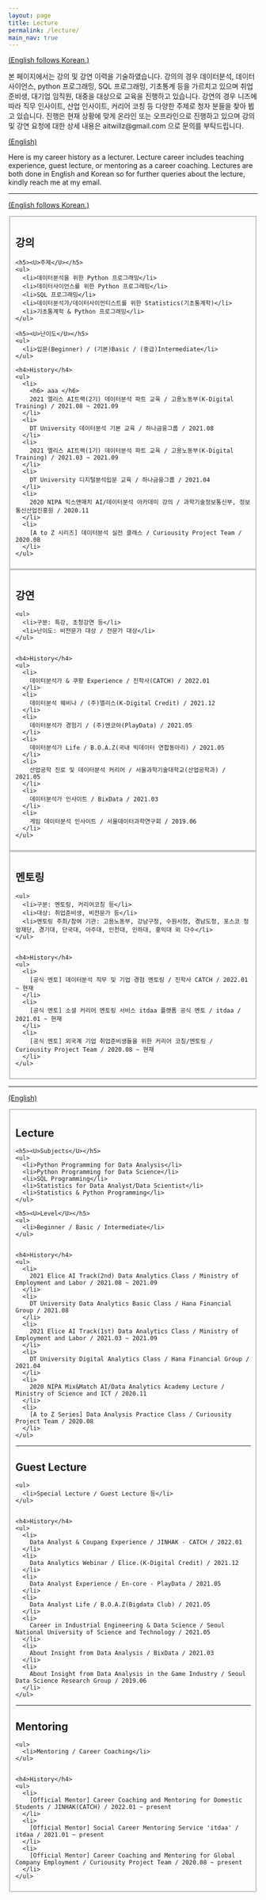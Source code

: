 ```yaml
---
layout: page
title: Lecture
permalink: /lecture/
main_nav: true
---
```


<U>(English follows Korean.)</U>

<p>본 페이지에서는 강의 및 강연 이력을 기술하였습니다. 강의의 경우 데이터분석, 데이터사이언스, python 프로그래밍, SQL 프로그래밍, 기초통계 등을 가르치고 있으며 취업준비생, 대기업 임직원, 대중을 대상으로 교육을 진행하고 있습니다. 강연의 경우 니즈에 따라 직무 인사이트, 산업 인사이트, 커리어 코칭 등 다양한 주제로 청자 분들을 찾아 뵙고 있습니다. 진행은 현재 상황에 맞게 온라인 또는 오프라인으로 진행하고 있으며 강의 및 강연 요청에 대한 상세 내용은 aitwillz@gmail.com 으로 문의를 부탁드립니다. </p>

<U>(English)</U>

<p>Here is my career history as a lecturer. Lecture career includes teaching experience, guest lecture, or mentoring as a career coaching. Lectures are both done in English and Korean so for further queries about the lecture, kindly reach me at my email. </p>

<hr>

<U>(English follows Korean.)</U>

<fieldset>
  <h2 id="list_types">강의</h2>

    <h5><U>주제</U></h5>
    <ul>
      <li>데이터분석을 위한 Python 프로그래밍</li>
      <li>데이터사이언스를 위한 Python 프로그래밍</li>
      <li>SQL 프로그래밍</li>
      <li>데이터분석가/데이터사이언티스트를 위한 Statistics(기초통계학)</li>
      <li>기초통계학 & Python 프로그래밍</li>
    </ul>

    <h5><U>난이도</U></h5>
    <ul>
      <li>입문(Beginner) / (기본)Basic / (중급)Intermediate</li>
    </ul>

    <h4>History</h4>
    <ul>
      <li>
        <h6> aaa </h6>
        2021 엘리스 AI트랙(2기) 데이터분석 파트 교육 / 고용노동부(K-Digital Training) / 2021.08 ~ 2021.09
      </li>
      <li>
        DT University 데이터분석 기본 교육 / 하나금융그룹 / 2021.08
      </li>
      <li>
        2021 엘리스 AI트랙(1기) 데이터분석 파트 교육 / 고용노동부(K-Digital Training) / 2021.03 ~ 2021.09
      </li>
      <li>
        DT University 디지털분석입문 교육 / 하나금융그룹 / 2021.04
      </li>
      <li>
        2020 NIPA 믹스앤매치 AI/데이터분석 아카데미 강의 / 과학기술정보통신부, 정보통신산업진흥원 / 2020.11
      </li>
      <li>
        [A to Z 시리즈] 데이터분석 실전 클래스 / Curiousity Project Team / 2020.08
      </li>
    </ul>
</fieldset>



<fieldset>
  <h2 id="list_types">강연</h2>

    <ul>
      <li>구분: 특강, 초청강연 등</li>
      <li>난이도: 비전문가 대상 / 전문가 대상</li>
    </ul>


    <h4>History</h4>
    <ul>
      <li>
        데이터분석가 & 쿠팡 Experience / 진학사(CATCH) / 2022.01
      </li>
      <li>
        데이터분석 웨비나 / (주)엘리스(K-Digital Credit) / 2021.12
      </li>
      <li>
        데이터분석가 경험기 / (주)엔코아(PlayData) / 2021.05
      </li>
      <li>
        데이터분석가 Life / B.O.A.Z(국내 빅데이터 연합동아리) / 2021.05
      </li>
      <li>
        산업공학 진로 및 데이터분석 커리어 / 서울과학기술대학교(산업공학과) / 2021.05
      </li>
      <li>
        데이터분석가 인사이트 / BixData / 2021.03
      </li>
      <li>
        게임 데이터분석 인사이트 / 서울데이터과학연구회 / 2019.06
      </li>
    </ul>
</fieldset>



<fieldset>
  <h2 id="list_types">멘토링</h2>

    <ul>
      <li>구분: 멘토링, 커리어코칭 등</li>
      <li>대상: 취업준비생, 비전문가 등</li>
      <li>멘토링 주최/참여 기관: 고용노동부, 강남구청, 수원시청, 경남도청, 포스코 청암재단, 경기대, 단국대, 아주대, 인천대, 인하대, 홍익대 외 다수</li>
    </ul>


    <h4>History</h4>
    <ul>
      <li>
        [공식 멘토] 데이터분석 직무 및 기업 경험 멘토링 / 진학사 CATCH / 2022.01 ~ 현재
      </li>
      <li>
        [공식 멘토] 소셜 커리어 멘토링 서비스 itdaa 플랫폼 공식 멘토 / itdaa / 2021.01 ~ 현재
      </li>
      <li>
        [공식 멘토] 외국계 기업 취업준비생들을 위한 커리어 코칭/멘토링 / Curiousity Project Team / 2020.08 ~ 현재
      </li>
    </ul>
</fieldset>

<hr>


<U>(English)</U>

<fieldset>
  <h2 id="list_types">Lecture</h2>

    <h5><U>Subjects</U></h5>
    <ul>
      <li>Python Programming for Data Analysis</li>
      <li>Python Programming for Data Science</li>
      <li>SQL Programming</li>
      <li>Statistics for Data Analyst/Data Scientist</li>
      <li>Statistics & Python Programming</li>
    </ul>

    <h5><U>Level</U></h5>
    <ul>
      <li>Beginner / Basic / Intermediate</li>
    </ul>


    <h4>History</h4>
    <ul>
      <li>
        2021 Elice AI Track(2nd) Data Analytics Class / Ministry of Employment and Labor / 2021.08 ~ 2021.09
      </li>
      <li>
        DT University Data Analytics Basic Class / Hana Financial Group / 2021.08
      </li>
      <li>
        2021 Elice AI Track(1st) Data Analytics Class / Ministry of Employment and Labor / 2021.03 ~ 2021.09
      </li>
      <li>
        DT University Digital Analytics Class / Hana Financial Group / 2021.04
      </li>
      <li>
        2020 NIPA Mix&Match AI/Data Analytics Academy Lecture / Ministry of Science and ICT / 2020.11
      </li>
      <li>
        [A to Z Series] Data Analysis Practice Class / Curiousity Project Team / 2020.08
      </li>
    </ul>


  <hr>


  <h2 id="list_types">Guest Lecture</h2>

    <ul>
      <li>Special Lecture / Guest Lecture 등</li>
    </ul>


    <h4>History</h4>
    <ul>
      <li>
        Data Analyst & Coupang Experience / JINHAK - CATCH / 2022.01
      </li>
      <li>
        Data Analytics Webinar / Elice.(K-Digital Credit) / 2021.12
      </li>
      <li>
        Data Analyst Experience / En-core - PlayData / 2021.05
      </li>
      <li>
        Data Analyst Life / B.O.A.Z(Bigdata Club) / 2021.05
      </li>
      <li>
        Career in Industrial Engineering & Data Science / Seoul National University of Science and Technology / 2021.05
      </li>
      <li>
        About Insight from Data Analysis / BixData / 2021.03
      </li>
      <li>
        About Insight from Data Analysis in the Game Industry / Seoul Data Science Research Group / 2019.06
      </li>
    </ul>

  <hr>


  <h2 id="list_types">Mentoring</h2>

    <ul>
      <li>Mentoring / Career Coaching</li>
    </ul>


    <h4>History</h4>
    <ul>
      <li>
        [Official Mentor] Career Coaching and Mentoring for Domestic Students / JINHAK(CATCH) / 2022.01 ~ present
      </li>
      <li>
        [Official Mentor] Social Career Mentoring Service 'itdaa' / itdaa / 2021.01 ~ present
      </li>
      <li>
        [Official Mentor] Career Coaching and Mentoring for Global Company Employment / Curiousity Project Team / 2020.08 ~ present
      </li>
    </ul>
</fieldset>

<br>






<!-- 


<p>The purpose of this HTML is to help determine what default settings are with Bitters and to make sure that all possible HTML Elements are included in this HTML so as to not miss any possible Elements when designing a site.</p>

<hr>

<h1 id="headings">Headings</h1>

<h1>h1. Heading</h1>
<h2>h2. Heading</h2>
<h3>h3. Heading</h3>
<h4>h4. Heading</h4>
<h5>h5. Heading</h5>
<h6>h6. Heading</h6>

<hr>

<h1 id="paragraph">Paragraph</h1>

<p>Lorem ipsum dolor sit amet, <a href="#" title="test link">test link</a> adipiscing elit. Nullam dignissim convallis est. Quisque aliquam. Donec faucibus. Nunc iaculis suscipit dui. Nam sit amet sem. Aliquam libero nisi, imperdiet at, tincidunt nec, gravida vehicula, nisl. Praesent mattis, massa quis luctus fermentum, turpis mi volutpat justo, eu volutpat enim diam eget metus. Maecenas ornare tortor. Donec sed tellus eget sapien fringilla nonummy. Mauris a ante. Suspendisse quam sem, consequat at, commodo vitae, feugiat in, nunc. Morbi imperdiet augue quis tellus.</p>

<p>Lorem ipsum dolor sit amet, <em>emphasis</em> consectetuer adipiscing elit. Nullam dignissim convallis est. Quisque aliquam. Donec faucibus. Nunc iaculis suscipit dui. Nam sit amet sem. Aliquam libero nisi, imperdiet at, tincidunt nec, gravida vehicula, nisl. Praesent mattis, massa quis luctus fermentum, turpis mi volutpat justo, eu volutpat enim diam eget metus. Maecenas ornare tortor. Donec sed tellus eget sapien fringilla nonummy. Mauris a ante. Suspendisse quam sem, consequat at, commodo vitae, feugiat in, nunc. Morbi imperdiet augue quis tellus.</p>

<hr>

<h1 id="list_types">List Types</h1>

<p>Lists are unstyled by defualt. To restore the original styling, add the <code>.default</code> class</p>

<h3>Definition List</h3>
<dl>
  <dt>Definition List Title</dt>
  <dd>This is a definition list division.</dd>
</dl>

<h3>Ordered List</h3>
<ol>
  <li>List Item 1</li>
  <li>List Item 2</li>
  <li>List Item 3</li>
</ol>

<h3>Unordered List</h3>
<ul>
  <li>List Item 1</li>
  <li>List Item 2</li>
  <li>List Item 3</li>
</ul>

<h3>Ordered List with <code>.default</code> class</h3>
<ol class="default">
  <li>List Item 1</li>
  <li>List Item 2</li>
  <li>List Item 3</li>
</ol>

<h3>Unordered List with <code>.default</code> class</h3>
<ul class="default">
  <li>List Item 1</li>
  <li>List Item 2</li>
  <li>List Item 3</li>
</ul>

<hr>

<h1 id="form_elements">Fieldsets and Form Elements</h1>

<fieldset>
  <p>Lorem ipsum dolor sit amet, consectetuer adipiscing elit. Nullam dignissim convallis est. Quisque aliquam. Donec faucibus. Nunc iaculis suscipit dui. Nam sit amet sem. Aliquam libero nisi, imperdiet at, tincidunt nec, gravida vehicula, nisl. Praesent mattis, massa quis luctus fermentum, turpis mi volutpat justo, eu volutpat enim diam eget metus.</p>

  <form>
    <h2>Form Element</h2>

    <p>Lorem ipsum dolor sit amet, consectetuer adipiscing elit. Nullam dignissim convallis est. Quisque aliquam. Donec faucibus. Nunc iaculis suscipit dui.</p>

    <p><label for="text_field">Text Field:</label>
      <input type="text" id="text_field" /></p>

    <p><label for="text_area">Text Area:</label>
      <textarea id="text_area"></textarea></p>

    <p><label for="select_element">Select Element:</label>
      <select name="select_element">
        <optgroup label="Option Group 1">
          <option value="1">Option 1</option>
          <option value="2">Option 2</option>
          <option value="3">Option 3</option>
        </optgroup>
        <optgroup label="Option Group 2">
          <option value="1">Option 1</option>
          <option value="2">Option 2</option>
          <option value="3">Option 3</option>
        </optgroup>
    </select></p>

    <p><label for="radio_buttons">Radio Buttons:</label>
      <label>
        <input type="radio" class="radio" name="radio_button" value="radio_1" /> Radio 1
      </label>
      <label>
        <input type="radio" class="radio" name="radio_button" value="radio_2" /> Radio 2
      </label>
      <label>
        <input type="radio" class="radio" name="radio_button" value="radio_3" /> Radio 3
      </label>
    </p>

    <p><label for="checkboxes">Checkboxes:</label>
      <label>
        <input type="checkbox" class="checkbox" name="checkboxes" value="check_1" /> Checkbox 1
      </label>
      <label>
        <input type="checkbox" class="checkbox" name="checkboxes" value="check_2" /> Checkbox 2
      </label>
      <label>
        <input type="checkbox" class="checkbox" name="checkboxes" value="check_3" /> Checkbox 3
      </label>
    </p>

    <p><label for="password">Password:</label>
      <input type="password" class="password" name="password" />
    </p>

    <p><label for="file">File Input:</label>
      <input type="file" class="file" name="file" />
    </p>


    <p><input type="submit" value="Submit" /></p>
  </form>
</fieldset>

<hr>

<h1 id="tables">Tables</h1>

<table cellspacing="0" cellpadding="0">
  <tr>
    <th>Table Header 1</th><th>Table Header 2</th><th>Table Header 3</th>
  </tr>
  <tr>
    <td>Division 1</td><td>Division 2</td><td>Division 3</td>
  </tr>
  <tr class="even">
    <td>Division 1</td><td>Division 2</td><td>Division 3</td>
  </tr>
  <tr>
    <td>Division 1</td><td>Division 2</td><td>Division 3</td>
  </tr>
</table>
</div>




-->


